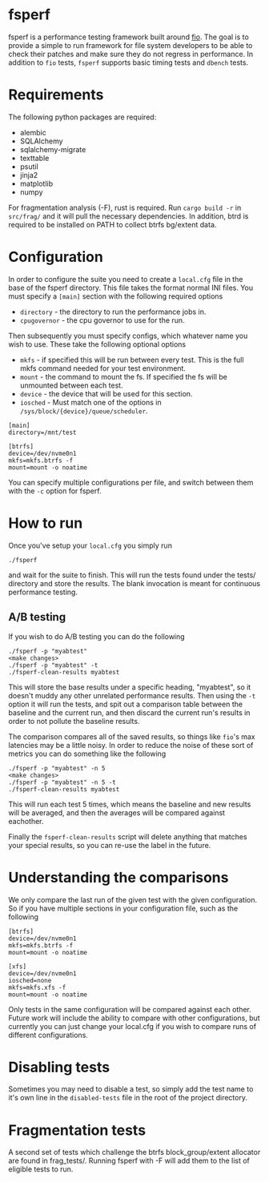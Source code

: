 # fsperf

fsperf is a performance testing framework built around
[fio](https://github.com/axboe/fio).  The goal is to provide a simple to run
framework for file system developers to be able to check their patches and make
sure they do not regress in performance.  In addition to `fio` tests, `fsperf`
supports basic timing tests and `dbench` tests.

# Requirements
The following python packages are required:
  * alembic
  * SQLAlchemy
  * sqlalchemy-migrate
  * texttable
  * psutil
  * jinja2
  * matplotlib
  * numpy

For fragmentation analysis (-F), rust is required. Run
`cargo build -r` in `src/frag/`
and it will pull the necessary dependencies. In addition, btrd is required to
be installed on PATH to collect btrfs bg/extent data.

# Configuration

In order to configure the suite you need to create a `local.cfg` file in the
base of the fsperf directory.  This file takes the format normal INI files.  You
must specify a `[main]` section with the following required options

  * `directory` - the directory to run the performance jobs in.
  * `cpugovernor` - the cpu governor to use for the run.

Then subsequently you must specify configs, which whatever name you wish to use.
These take the following optional options

  * `mkfs` - if specified this will be run between every test.  This is the full
    mkfs command needed for your test environment.
  * `mount` - the command to mount the fs.  If specified the fs will be
    unmounted between each test.
  * `device` - the device that will be used for this section.
  * `iosched` - Must match one of the options in
    `/sys/block/{device}/queue/scheduler`.

```
[main]
directory=/mnt/test

[btrfs]
device=/dev/nvme0n1
mkfs=mkfs.btrfs -f
mount=mount -o noatime
```

You can specify multiple configurations per file, and switch between them with
the `-c` option for fsperf.

# How to run

Once you've setup your `local.cfg` you simply run

```
./fsperf
```

and wait for the suite to finish.  This will run the tests found under the
tests/ directory and store the results.  The blank invocation is meant for
continuous performance testing.

## A/B testing

If you wish to do A/B testing you can do the following

```
./fsperf -p "myabtest"
<make changes>
./fsperf -p "myabtest" -t
./fsperf-clean-results myabtest
```

This will store the base results under a specific heading, "myabtest", so it
doesn't muddy any other unrelated performance results.  Then using the `-t`
option it will run the tests, and spit out a comparison table between the
baseline and the current run, and then discard the current run's results in
order to not pollute the baseline results.

The comparison compares all of the saved results, so things like `fio`'s max
latencies may be a little noisy.  In order to reduce the noise of these sort of
metrics you can do something like the following

```
./fsperf -p "myabtest" -n 5
<make changes>
./fsperf -p "myabtest" -n 5 -t
./fsperf-clean-results myabtest
```

This will run each test 5 times, which means the baseline and new results will
be averaged, and then the averages will be compared against eachother.

Finally the `fsperf-clean-results` script will delete anything that matches your
special results, so you can re-use the label in the future.

# Understanding the comparisons

We only compare the last run of the given test with the given configuration.  So
if you have multiple sections in your configuration file, such as the following

```
[btrfs]
device=/dev/nvme0n1
mkfs=mkfs.btrfs -f
mount=mount -o noatime

[xfs]
device=/dev/nvme0n1
iosched=none
mkfs=mkfs.xfs -f
mount=mount -o noatime
```

Only tests in the same configuration will be compared against each other.
Future work will include the ability to compare with other configurations, but
currently you can just change your local.cfg if you wish to compare runs of
different configurations.

# Disabling tests

Sometimes you may need to disable a test, so simply add the test name to it's
own line in the `disabled-tests` file in the root of the project directory.

# Fragmentation tests

A second set of tests which challenge the btrfs block_group/extent allocator
are found in frag_tests/. Running fsperf with -F will add them to the list of
eligible tests to run.
